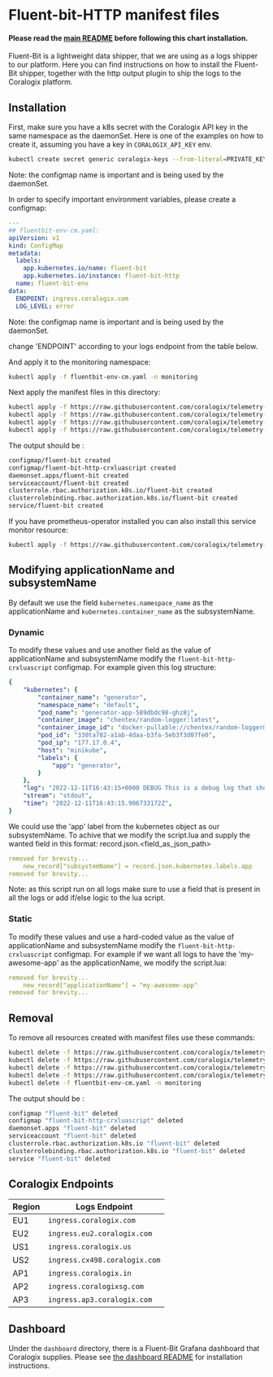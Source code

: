 # Fluent-bit-HTTP manifest files

#### Please read the [main README](https://github.com/coralogix/telemetry-shippers/blob/master/README.md) before following this chart installation.

Fluent-Bit is a lightweight data shipper, that we are using as a logs shipper to our platform.
Here you can find instructions on how to install the Fluent-Bit shipper, together with the http output plugin to ship the logs to the Coralogix platform.

## Installation

First, make sure you have a k8s secret with the Coralogix API key in the same namespace as the daemonSet. Here is one of the examples on how to create it, assuming you have a key in `CORALOGIX_API_KEY` env.

```bash
kubectl create secret generic coralogix-keys --from-literal=PRIVATE_KEY=${CORALOGIX_API_KEY} -n monitoring
```

Note: the configmap name is important and is being used by the daemonSet.

In order to specify important environment variables, please create a configmap:

```yaml
---
## fluentbit-env-cm.yaml:
apiVersion: v1
kind: ConfigMap
metadata:
  labels:
    app.kubernetes.io/name: fluent-bit
    app.kubernetes.io/instance: fluent-bit-http
  name: fluent-bit-env
data:
  ENDPOINT: ingress.coralogix.com
  LOG_LEVEL: error
```

Note: the configmap name is important and is being used by the daemonSet.

change 'ENDPOINT' according to your logs endpoint from the table below.

And apply it to the monitoring namespace:

```bash
kubectl apply -f fluentbit-env-cm.yaml -n monitoring
```

Next apply the manifest files in this directory:

```bash
kubectl apply -f https://raw.githubusercontent.com/coralogix/telemetry-shippers/master/logs/fluent-bit/k8s-manifest/fluentbit-cm.yaml -n monitoring
kubectl apply -f https://raw.githubusercontent.com/coralogix/telemetry-shippers/master/logs/fluent-bit/k8s-manifest/fluentbit-rbac.yaml -n monitoring
kubectl apply -f https://raw.githubusercontent.com/coralogix/telemetry-shippers/master/logs/fluent-bit/k8s-manifest/fluentbit-svc.yaml -n monitoring
kubectl apply -f https://raw.githubusercontent.com/coralogix/telemetry-shippers/master/logs/fluent-bit/k8s-manifest/fluentbit-ds.yaml -n monitoring
```

The output should be :

```bash
configmap/fluent-bit created
configmap/fluent-bit-http-crxluascript created
daemonset.apps/fluent-bit created
serviceaccount/fluent-bit created
clusterrole.rbac.authorization.k8s.io/fluent-bit created
clusterrolebinding.rbac.authorization.k8s.io/fluent-bit created
service/fluent-bit created
```

If you have prometheus-operator installed you can also install this service monitor resource:

```bash
kubectl apply -f https://raw.githubusercontent.com/coralogix/telemetry-shippers/master/logs/fluent-bit/k8s-manifest/fluentbit-svc-monitor.yaml -n monitoring
```

## Modifying applicationName and subsystemName

By default we use the field `kubernetes.namespace_name` as the applicationName and `kubernetes.container_name` as the subsystemName.

### Dynamic

To modify these values and use another field as the value of applicationName and subsystemName modify the `fluent-bit-http-crxluascript` configmap.
For example given this log structure:

```yaml
{
	"kubernetes": {
		"container_name": "generator",
		"namespace_name": "default",
		"pod_name": "generator-app-589dbdc98-ghz8j",
		"container_image": "chentex/random-logger:latest",
		"container_image_id": "docker-pullable://chentex/random-logger@sha256:7cae589926ce903c65a853c22b4e2923211cc19966ac8f8cc533bbcff335ca39",
		"pod_id": "330ta782-a1ab-4daa-b3fa-5eb3f3d07fe0",
		"pod_ip": "177.17.0.4",
		"host": "minikube",
		"labels": {
			"app": "generator",
		}
	},
	"log": "2022-12-11T16:43:15+0000 DEBUG This is a debug log that shows a log that can be ignored.n",
	"stream": "stdout",
	"time": "2022-12-11T16:43:15.906733172Z",
}
```

We could use the 'app' label from the kubernetes object as our subsystemName.
To achive that we modify the script.lua and supply the wanted field in this format: record.json.<field_as_json_path>

```yaml
removed for brevity...
    new_record["subsystemName"] = record.json.kubernetes.labels.app
removed for brevity...
```

Note: as this script run on all logs make sure to use a field that is present in all the logs or add if/else logic to the lua script.

### Static

To modify these values and use a hard-coded value as the value of applicationName and subsystemName modify the `fluent-bit-http-crxluascript` configmap.
For example if we want all logs to have the 'my-awesome-app' as the applicationName,
we modify the script.lua:

```yaml
removed for brevity...
    new_record["applicationName"] = "my-awesome-app"
removed for brevity...
```

## Removal

To remove all resources created with manifest files use these commands:

```bash
kubectl delete -f https://raw.githubusercontent.com/coralogix/telemetry-shippers/master/logs/fluent-bit/k8s-manifest/fluentbit-cm.yaml -n monitoring
kubectl delete -f https://raw.githubusercontent.com/coralogix/telemetry-shippers/master/logs/fluent-bit/k8s-manifest/fluentbit-rbac.yaml -n monitoring
kubectl delete -f https://raw.githubusercontent.com/coralogix/telemetry-shippers/master/logs/fluent-bit/k8s-manifest/fluentbit-svc.yaml -n monitoring
kubectl delete -f https://raw.githubusercontent.com/coralogix/telemetry-shippers/master/logs/fluent-bit/k8s-manifest/fluentbit-ds.yaml -n monitoring
kubectl delete -f fluentbit-env-cm.yaml -n monitoring
```

The output should be :

```bash
configmap "fluent-bit" deleted
configmap "fluent-bit-http-crxluascript" deleted
daemonset.apps "fluent-bit" deleted
serviceaccount "fluent-bit" deleted
clusterrole.rbac.authorization.k8s.io "fluent-bit" deleted
clusterrolebinding.rbac.authorization.k8s.io "fluent-bit" deleted
service "fluent-bit" deleted
```

## Coralogix Endpoints

| Region | Logs Endpoint                 |
|--------|-------------------------------|
| EU1    | `ingress.coralogix.com`       |
| EU2    | `ingress.eu2.coralogix.com`   |
| US1    | `ingress.coralogix.us`        |
| US2    | `ingress.cx498.coralogix.com` |
| AP1    | `ingress.coralogix.in`        |
| AP2    | `ingress.coralogixsg.com`     |
| AP3    | `ingress.ap3.coralogix.com`   |

## Dashboard

Under the `dashboard` directory, there is a Fluent-Bit Grafana dashboard that Coralogix supplies.
Please see [the dashboard README](https://github.com/coralogix/telemetry-shippers/blob/master/logs/fluent-bit/dashboard/README.md) for installation instructions.
